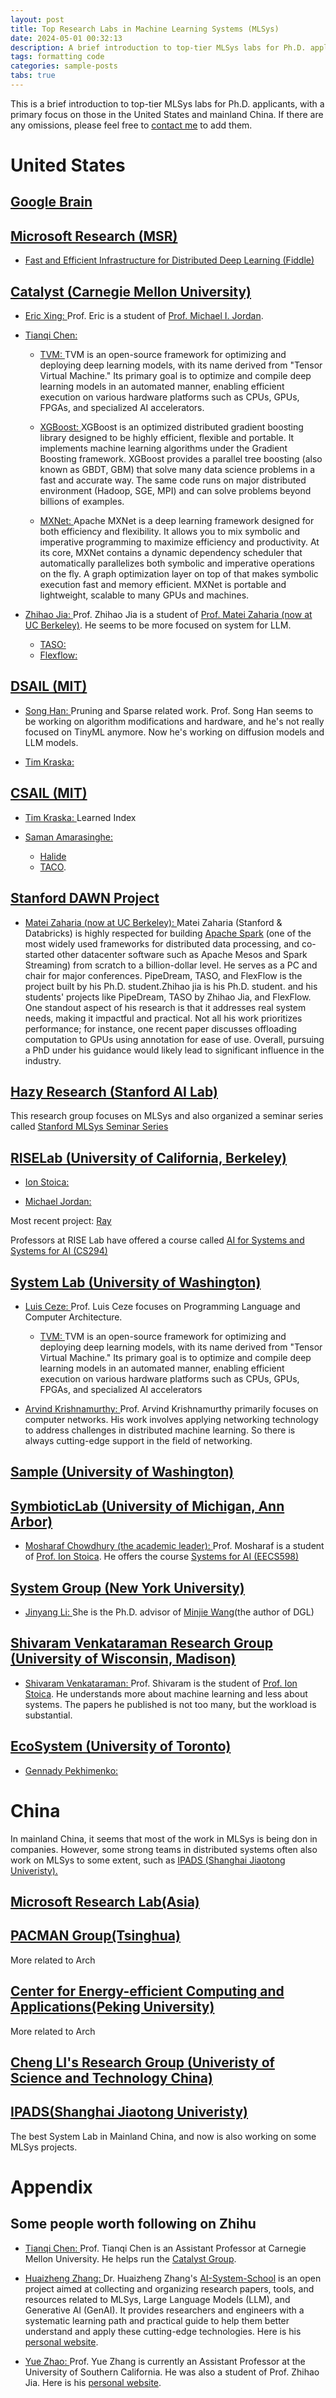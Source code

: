 ```yaml
---
layout: post
title: Top Research Labs in Machine Learning Systems (MLSys)
date: 2024-05-01 00:32:13
description: A brief introduction to top-tier MLSys labs for Ph.D. applicants.
tags: formatting code
categories: sample-posts
tabs: true
---
```

This is a brief introduction to top-tier MLSys labs for Ph.D. applicants, with a primary focus on those in the United States and mainland China. If there are any omissions, please feel free to [contact me](mailto:wangdong0502@gmail.com) to add them.
# United States

## [Google Brain](https://research.google/)

## [Microsoft Research (MSR)](https://www.microsoft.com/en-us/research/)
* [Fast and Efficient Infrastructure for Distributed Deep Learning (Fiddle)](https://www.microsoft.com/en-us/research/project/fiddle/)

## [Catalyst (Carnegie Mellon University)](https://catalyst.cs.cmu.edu/)
* [Eric Xing: ](https://www.cs.cmu.edu/~epxing/) Prof. Eric is a student of [Prof. Michael I. Jordan](https://people.eecs.berkeley.edu/~jordan/).

* [Tianqi Chen: ](https://tqchen.com/)

    * [TVM: ](https://tvm.apache.org/) TVM is an open-source framework for optimizing and deploying deep learning models, with its name derived from "Tensor Virtual Machine." Its primary goal is to optimize and compile deep learning models in an automated manner, enabling efficient execution on various hardware platforms such as CPUs, GPUs, FPGAs, and specialized AI accelerators.

    * [XGBoost: ](https://xgboost.readthedocs.io/en/stable/)XGBoost is an optimized distributed gradient boosting library designed to be highly efficient, flexible and portable. It implements machine learning algorithms under the Gradient Boosting framework. XGBoost provides a parallel tree boosting (also known as GBDT, GBM) that solve many data science problems in a fast and accurate way. The same code runs on major distributed environment (Hadoop, SGE, MPI) and can solve problems beyond billions of examples.

    * [MXNet: ](https://github.com/apache/mxnet)Apache MXNet is a deep learning framework designed for both efficiency and flexibility. It allows you to mix symbolic and imperative programming to maximize efficiency and productivity. At its core, MXNet contains a dynamic dependency scheduler that automatically parallelizes both symbolic and imperative operations on the fly. A graph optimization layer on top of that makes symbolic execution fast and memory efficient. MXNet is portable and lightweight, scalable to many GPUs and machines.

* [Zhihao Jia: ](https://www.cs.cmu.edu/~zhihaoj2/) Prof. Zhihao Jia is a student of [Prof. Matei Zaharia (now at UC Berkeley)](https://people.eecs.berkeley.edu/~matei/). He seems to be more focused on system for LLM.
    * [TASO: ](chrome-extension://efaidnbmnnnibpcajpcglclefindmkaj/https://cs.stanford.edu/~padon/taso-sosp19.pdf)
    * [Flexflow: ](https://flexflow.ai/)

## [DSAIL (MIT)](https://dsail.csail.mit.edu/)
* [Song Han: ](https://hanlab.mit.edu/songhan)Pruning and Sparse related work. Prof. Song Han seems to be working on algorithm modifications and hardware, and he's not really focused on TinyML anymore. Now he's working on diffusion models and LLM models.

* [Tim Kraska: ](https://people.csail.mit.edu/kraska/)


## [CSAIL (MIT)](https://www.csail.mit.edu/)
* [Tim Kraska: ](https://people.csail.mit.edu/kraska/) Learned Index

* [Saman Amarasinghe: ](https://www.csail.mit.edu/person/saman-amarasinghe)
    * [Halide](chrome-extension://efaidnbmnnnibpcajpcglclefindmkaj/https://people.csail.mit.edu/jrk/halide-pldi13.pdf)
    * [TACO](https://tacos.libraries.mit.edu/).

## [Stanford DAWN Project](https://dawn.cs.stanford.edu/)
* [Matei Zaharia (now at UC Berkeley): ](https://people.eecs.berkeley.edu/~matei/) Matei Zaharia (Stanford & Databricks) is highly respected for building [Apache Spark](https://spark.apache.org/) (one of the most widely used frameworks for distributed data processing, and co-started other datacenter software such as Apache Mesos and Spark Streaming) from scratch to a billion-dollar level. He serves as a PC and chair for major conferences. PipeDream, TASO, and FlexFlow is the project built by his Ph.D. student.Zhihao jia is his Ph.D. student. and  his students' projects like PipeDream, TASO by Zhihao Jia, and FlexFlow. One standout aspect of his research is that it addresses real system needs, making it impactful and practical. Not all his work prioritizes performance; for instance, one recent paper discusses offloading computation to GPUs using annotation for ease of use. Overall, pursuing a PhD under his guidance would likely lead to significant influence in the industry.

## [Hazy Research (Stanford AI Lab)](https://hazyresearch.stanford.edu/index)
This research group focuses on MLSys and also organized a seminar series called [Stanford MLSys Seminar Series](https://mlsys.stanford.edu/)

## [RISELab (University of California, Berkeley)](https://rise.cs.berkeley.edu/)
* [Ion Stoica: ](https://people.eecs.berkeley.edu/~istoica/) 

* [Michael Jordan: ](https://people.eecs.berkeley.edu/~jordan/)

Most recent project: [Ray](https://rise.cs.berkeley.edu/projects/ray/)

Professors at RISE Lab have offered a course called [AI for Systems and Systems for AI (CS294)](https://ucbrise.github.io/cs294-ai-sys-fa19/)

## [System Lab (University of Washington)](https://www.cs.washington.edu/research/systems)
* [Luis Ceze: ](https://homes.cs.washington.edu/~luisceze/) Prof. Luis Ceze focuses on Programming Language and Computer Architecture.
    * [TVM: ](https://tvm.apache.org/) TVM is an open-source framework for optimizing and deploying deep learning models, with its name derived from "Tensor Virtual Machine." Its primary goal is to optimize and compile deep learning models in an automated manner, enabling efficient execution on various hardware platforms such as CPUs, GPUs, FPGAs, and specialized AI accelerators

* [Arvind Krishnamurthy: ](https://www.cs.washington.edu/people/faculty/arvind) Prof. Arvind Krishnamurthy primarily focuses on computer networks. His work involves applying networking technology to address challenges in distributed machine learning. So there is always cutting-edge support in the field of networking.

## [Sample (University of Washington)](https://sampl.cs.washington.edu/)

## [SymbioticLab (University of Michigan, Ann Arbor)](https://symbioticlab.org/)
* [Mosharaf Chowdhury (the academic leader): ](https://www.mosharaf.com/) Prof. Mosharaf is a student of [Prof. Ion Stoica](https://people.eecs.berkeley.edu/~istoica/). He offers the course [Systems for AI (EECS598)](https://github.com/mosharaf/eecs598/tree/w21-ai)


## [System Group (New York University)](http://www.news.cs.nyu.edu/)
* [Jinyang Li: ](https://cims.nyu.edu/people/profiles/LI_Jinyang.html) She is the Ph.D. advisor of [Minjie Wang](https://jermainewang.github.io/)(the author of DGL)

## [Shivaram Venkataraman Research Group (University of Wisconsin, Madison)](https://shivaram.org/)
* [Shivaram Venkataraman: ](https://shivaram.org/) Prof. Shivaram is the student of [Prof. Ion Stoica](https://people.eecs.berkeley.edu/~istoica/). He understands more about machine learning and less about systems. The papers he published is not too many, but the workload is substantial.


## [EcoSystem (University of Toronto)](https://www.cs.toronto.edu/ecosystem/)
* [Gennady Pekhimenko: ](https://www.cs.toronto.edu/~pekhimenko/)


# China
In mainland China, it seems that most of the work in MLSys is being don in companies. However, some strong teams in distributed systems often also work on MLSys to some extent, such as [IPADS (Shanghai Jiaotong Univeristy).](https://ipads.se.sjtu.edu.cn/zh/index.html)

## [Microsoft Research Lab(Asia)](https://www.microsoft.com/en-us/research/group/systems-and-networking-research-group-asia/)

## [PACMAN Group(Tsinghua)](https://pacman.cs.tsinghua.edu.cn/)
More related to Arch

## [Center for Energy-efficient Computing and Applications(Peking University)](https://ceca.pku.edu.cn/people/index.htm)
More related to Arch

## [Cheng LI's Research Group (Univeristy of Science and Technology China)](http://staff.ustc.edu.cn/~chengli7)


## [IPADS(Shanghai Jiaotong Univeristy)](https://ipads.se.sjtu.edu.cn/zh/index.html)
The best System Lab in Mainland China, and now is also working on some MLSys projects.

# Appendix

## Some people worth following on Zhihu
* [Tianqi Chen: ](https://www.zhihu.com/people/crowowrk) Prof. Tianqi Chen is an Assistant Professor at Carnegie Mellon University. He helps run the [Catalyst Group](https://catalyst.cs.cmu.edu/).

* [Huaizheng Zhang: ](https://www.zhihu.com/people/zhanghuaizheng) Dr. Huaizheng Zhang's [AI-System-School](https://github.com/HuaizhengZhang/AI-System-School) is an open project aimed at collecting and organizing research papers, tools, and resources related to MLSys, Large Language Models (LLM), and Generative AI (GenAI). It provides researchers and engineers with a systematic learning path and practical guide to help them better understand and apply these cutting-edge technologies. Here is his [personal website](https://huaizheng.xyz/).

* [Yue Zhao: ](https://www.zhihu.com/people/breaknever) Prof. Yue Zhang is currently an Assistant Professor at the University of Southern California. He was also a student of Prof. Zhihao Jia. Here is his [personal website](https://github.com/yzhao062).